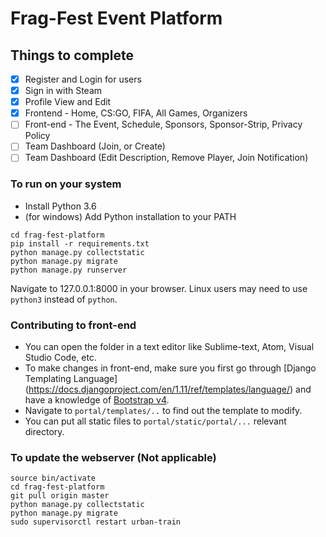 # Frag-Fest Event Platform

## Things to complete

- [x] Register and Login for users  
- [x] Sign in with Steam  
- [x] Profile View and Edit  
- [x] Frontend - Home, CS:GO, FIFA, All Games, Organizers  
- [ ] Front-end - The Event, Schedule, Sponsors, Sponsor-Strip, Privacy Policy  
- [ ] Team Dashboard (Join, or Create)  
- [ ] Team Dashboard (Edit Description, Remove Player, Join Notification)  

### To run on your system

- Install Python 3.6
- (for windows) Add Python installation to your PATH

```
cd frag-fest-platform
pip install -r requirements.txt
python manage.py collectstatic
python manage.py migrate
python manage.py runserver
```

Navigate to 127.0.0.1:8000 in your browser. Linux users may need to use `python3` instead of `python`.

### Contributing to front-end

 - You can open the folder in a text editor like Sublime-text, Atom, Visual Studio Code, etc.
 - To make changes in front-end, make sure you first go through [Django Templating Language] (https://docs.djangoproject.com/en/1.11/ref/templates/language/) and have a knowledge of [Bootstrap v4](https://getbootstrap.com/).
 - Navigate to `portal/templates/..` to find out the template to modify.
 - You can put all static files to `portal/static/portal/...` relevant directory.


### To update the webserver (Not applicable)

```
source bin/activate
cd frag-fest-platform
git pull origin master
python manage.py collectstatic
python manage.py migrate
sudo supervisorctl restart urban-train
```
